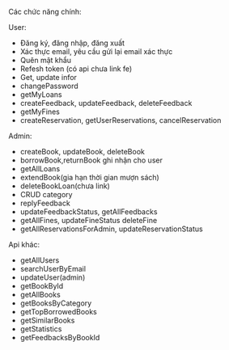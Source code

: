 Các chức năng chính:

User:
- Đăng ký, đăng nhập, đăng xuất
- Xác thực email, yêu cầu gửi lại email xác thực
- Quên mật khẩu
- Refesh token (có api chưa link fe)
- Get, update infor
- changePassword
- getMyLoans
- createFeedback, updateFeedback, deleteFeedback
- getMyFines
- createReservation, getUserReservations, cancelReservation

Admin:
- createBook, updateBook, deleteBook
- borrowBook,returnBook ghi nhận cho user
- getAllLoans
- extendBook(gia hạn thời gian mượn sách)
- deleteBookLoan(chưa link)
- CRUD category
- replyFeedback
- updateFeedbackStatus, getAllFeedbacks
- getAllFines, updateFineStatus deleteFine
- getAllReservationsForAdmin, updateReservationStatus

Api khác:
- getAllUsers
- searchUserByEmail
- updateUser(admin)
- getBookById
- getAllBooks
- getBooksByCategory
- getTopBorrowedBooks
- getSimilarBooks
- getStatistics
- getFeedbacksByBookId